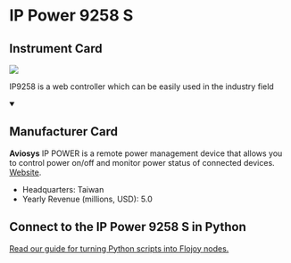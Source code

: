 
# IP Power 9258 S

## Instrument Card

<img src="https://v5.airtableusercontent.com/v1/19/19/1691539200000/AqFe8J1DlQh37r9jXn_RFg/yN3SjM6zEc4bgqIr_qDTRy2h72qfJdoLYit_t4VePbeoevMzFxD4NM05MGlaAmWuEurctpa7_MQUUbwy6KOg3amFoaWKYiP7XC_CiqvOR50/sqmzLLnJpgQLa2cV07OKG0FMRH17Vno1571Fd0cz8gA"/>
<p>IP9258 is a web controller which can be easily used in the industry field</p>

<details open>
<summary><h2>Manufacturer Card</h2></summary>

**Aviosys** IP POWER is a remote power management device that allows you to control power on/off and monitor power status of connected devices. <a href="https://www.aviosys.com/">Website</a>.

<ul>
  <li>Headquarters: Taiwan</li>
  <li>Yearly Revenue (millions, USD): 5.0</li>
</ul>
</details>

## Connect to the IP Power 9258 S in Python

[Read our guide for turning Python scripts into Flojoy nodes.](https://docs.flojoy.ai/custom-nodes/creating-custom-node/)


